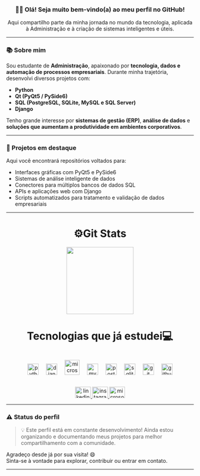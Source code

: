 <h3 align="center">👨‍💼 Olá! Seja muito bem-vindo(a) ao meu perfil no GitHub!</h3>

<p align="center">
  Aqui compartilho parte da minha jornada no mundo da tecnologia, aplicada à Administração e à criação de sistemas inteligentes e úteis.
</p>

---

### 📚 Sobre mim

Sou estudante de **Administração**, apaixonado por **tecnologia, dados e automação de processos empresariais**. Durante minha trajetória, desenvolvi diversos projetos com:

- **Python**
- **Qt (PyQt5 / PySide6)**
- **SQL (PostgreSQL, SQLite, MySQL e SQL Server)**
- **Django**

Tenho grande interesse por **sistemas de gestão (ERP)**, **análise de dados** e **soluções que aumentam a produtividade em ambientes corporativos**.

---

### 🚀 Projetos em destaque

Aqui você encontrará repositórios voltados para:

- Interfaces gráficas com PyQt5 e PySide6
- Sistemas de análise inteligente de dados
- Conectores para múltiplos bancos de dados SQL
- APIs e aplicações web com Django
- Scripts automatizados para tratamento e validação de dados empresariais
---



<h1 align="center">⚙Git Stats</h1>

<div align="center">

  <img height=180 align="center" src="https://github-readme-stats.vercel.app/api?username=EduardoFerreira22&theme=tokyonight&rank_icon=github&card_width=300&show_icons=true&bg_color=90,000000,040449"  />
</div>


<h1 align="center">Tecnologias que já estudei💻</h1>

<div align="center" style="display: inline_block " ><br>
  <img src="https://skillicons.dev/icons?i=py" height="30" alt="python logo"  />
  <img width="12" />
  <img src="https://skillicons.dev/icons?i=django" height="30" alt="django logo"  />
  <img width="12" />
  <img src="https://cdn.jsdelivr.net/gh/devicons/devicon/icons/microsoftsqlserver/microsoftsqlserver-plain.svg" height="40" alt="microsoftsqlserver logo"  />
  <img width="12" />
  <img src="https://skillicons.dev/icons?i=mysql" height="30" alt="mysql logo"  />
  <img width="12" />
  <img src="https://skillicons.dev/icons?i=postgres" height="30" alt="postgresql logo"  />
  <img width="12" />
  <img src="https://skillicons.dev/icons?i=sqlite" height="30" alt="sqlite logo"  />
  <img width="12" />
  <img src="https://skillicons.dev/icons?i=git" height="30" alt="git logo"  />
  <img width="12" />
  <img src="https://skillicons.dev/icons?i=github" height="30" alt="github logo"  />
</div>

<h2></h2>
<div align="center" style="display: inline_block" >
  <a href="www.linkedin.com/in/ eduardoferreira11914a6" target="_blank">
    <img src="https://raw.githubusercontent.com/maurodesouza/profile-readme-generator/master/src/assets/icons/social/linkedin/default.svg" width="42" height="30" alt="linkedin logo"  />
  </a>
  <a href="https://www.instagram.com/eduardo_ferreira_22/" target="_blank">
    <img src="https://raw.githubusercontent.com/maurodesouza/profile-readme-generator/master/src/assets/icons/social/instagram/default.svg" width="42" height="30" alt="instagram logo"  />
  </a>
  <a href="eduardoferreia_of@outlook.com" target="_blank">
    <img src="https://raw.githubusercontent.com/maurodesouza/profile-readme-generator/master/src/assets/icons/social/microsoft-outlook/default.svg" width="42" height="30" alt="microsoft-outlook logo"  />
  </a>
</div>

---

### ⚠️ Status do perfil

> 💡 Este perfil está em constante desenvolvimento! Ainda estou organizando e documentando meus projetos para melhor compartilhamento com a comunidade.

Agradeço desde já por sua visita! 😄  
Sinta-se à vontade para explorar, contribuir ou entrar em contato.

---
